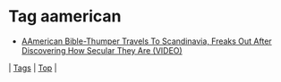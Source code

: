 <!--
title: Tag aamerican
date: 2020-06-28T15:26:58.312Z
tags:
-->
# Tag aamerican

 * [AAmerican Bible-Thumper Travels To Scandinavia, Freaks Out After Discovering How Secular They Are (VIDEO)](102261029859.md)

| [Tags](tags.md) | [Top](index.md) |
